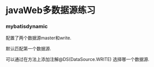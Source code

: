 # javaWeb多数据源练习

### mybatisdynamic
  配置了两个数据源master和write.

  默认匹配第一个数据源.

  可以通过在方法上添加注解@DS(DataSource.WRITE) 选择哪一个数据源.
